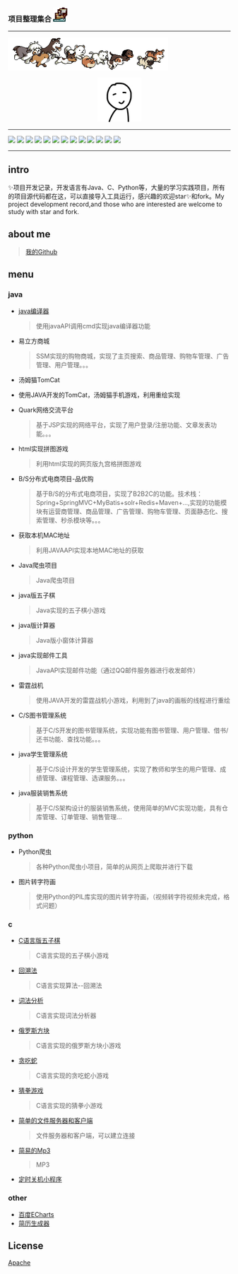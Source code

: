 ### 项目整理集合 <img src="_img/Ship.ico">

---
![](./_img/dogs.gif)

<div align="center">
	<img src="_img/touxiang.jpg" width="100" height="100">
</div>

---

[![](https://img.shields.io/badge/Java-007396.svg?logo=java&logoColor=white)]()
[![](https://img.shields.io/badge/JavaScript-F7DF1E.svg?logo=javascript&logoColor=black)]()
[![](https://img.shields.io/badge/-HTML5-E34F26?&logo=html5&logoColor=white)](https://html.spec.whatwg.org/)
[![](https://img.shields.io/badge/-CSS3-1572B6?&logo=css3&logoColor=white)](https://www.w3.org/Style/CSS/)
[![](https://img.shields.io/badge/Bootstrap-7952B3.svg?logo=bootstrap&logoColor=white)]()
[![](https://img.shields.io/badge/Bash-121011.svg?logo=gnu-bash&logoColor=white)]()
[![](https://custom-icon-badges.herokuapp.com/badge/C-03599C.svg?logo=c-in-hexagon&logoColor=white)]()
[![](https://custom-icon-badges.herokuapp.com/badge/C++-9C033A.svg?logo=cpp2&logoColor=white)]()
[![](https://img.shields.io/badge/Python-14354C.svg?logo=python&logoColor=white)]()
[![](https://img.shields.io/badge/MySQL-00f.svg?logo=mysql&logoColor=white)]()
[![](https://img.shields.io/badge/PostgreSQL-316192.svg?logo=postgresql&logoColor=white)]()
[![](https://img.shields.io/badge/Oracle-F00000.svg?logo=oracle&logoColor=white)]()
[![](https://img.shields.io/badge/GitHub%20Pages-327FC7.svg?logo=github&logoColor=white)]()

---
## intro
✨项目开发记录，开发语言有Java、C、Python等，大量的学习实践项目，所有的项目源代码都在这，可以直接导入工具运行，感兴趣的欢迎star✨和fork。My project development record,and those who are interested are welcome to study with star and fork.
## about me
> [我的Github](https://github.com/wangchuanli001)

## menu
### java
- [java编译器](./java)
	
	> 使用javaAPI调用cmd实现java编译器功能               
- 易立方商城
	
	> SSM实现的购物商城，实现了主页搜索、商品管理、购物车管理、广告管理、用户管理。。。
- 汤姆猫TomCat
- 使用JAVA开发的TomCat，汤姆猫手机游戏，利用重绘实现
- Quark网络交流平台
	
	> 基于JSP实现的网络平台，实现了用户登录/注册功能、文章发表功能。。。
- html实现拼图游戏
	
	> 利用html实现的网页版九宫格拼图游戏 
- B/S分布式电商项目-品优购
	
	> 基于B/S的分布式电商项目，实现了B2B2C的功能。技术栈：Spring+SpringMVC+MyBatis+solr+Redis+Maven+...,实现的功能模块有运营商管理、商品管理、广告管理、购物车管理、页面静态化、搜索管理、秒杀模块等。。。
- 获取本机MAC地址
	
	> 利用JAVAAPI实现本地MAC地址的获取
- Java爬虫项目
	
	> Java爬虫项目
- java版五子棋
	
	> Java实现的五子棋小游戏
- java版计算器
	
	> Java版小窗体计算器
- java实现邮件工具
	
	> JavaAPI实现邮件功能（通过QQ邮件服务器进行收发邮件）
- 雷霆战机
	
	> 使用JAVA开发的雷霆战机小游戏，利用到了java的画板的线程进行重绘
- C/S图书管理系统
	
	> 基于C/S开发的图书管理系统，实现功能有图书管理、用户管理、借书/还书功能、查找功能。。。
- java学生管理系统
	
	>基于C/S设计开发的学生管理系统，实现了教师和学生的用户管理、成绩管理、课程管理、选课服务。。。
- java服装销售系统
	
	>基于C/S架构设计的服装销售系统，使用简单的MVC实现功能，具有仓库管理、订单管理、销售管理...
### python
- Python爬虫
	
	> 各种Python爬虫小项目，简单的从网页上爬取并进行下载
- 图片转字符画
	
	> 使用Python的PIL库实现的图片转字符画，（视频转字符视频未完成，格式问题）
### c
- [C语言版五子棋](./C-小游戏项目)
	
	> C语言实现的五子棋小游戏
- [回溯法](./C-小游戏项目)
	
	> C语言实现算法--回溯法 
- [词法分析](./C-小游戏项目)
	
	> C语言实现词法分析器
- [俄罗斯方块](./C-小游戏项目)
	
	> C语言实现的俄罗斯方块小游戏
- [贪吃蛇](./C-小游戏项目)
	
	> C语言实现的贪吃蛇小游戏
- [猜拳游戏](./C-小游戏项目)
	
	> C语言实现的猜拳小游戏
- [简单的文件服务器和客户端](./c-简单的文件服务器和客户端)
	
	> 文件服务器和客户端，可以建立连接
- [简易的Mp3](./C-简易的Mp3)
	
	> MP3
- [定时关机小程序](./C-小游戏项目)
### other
- [百度ECharts](./html-百度ECharts)
- [简历生成器](./html-简历生成器)

## License

[Apache](../LICENSE)
